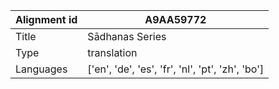 |Alignment id | A9AA59772
| --- | --- 
|Title | Sādhanas Series 
|Type | translation
|Languages | ['en', 'de', 'es', 'fr', 'nl', 'pt', 'zh', 'bo']